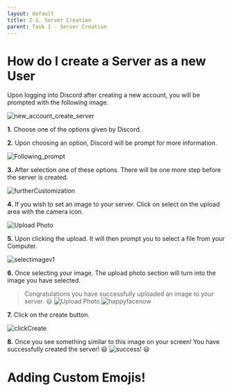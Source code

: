 ```yaml
---
layout: default
title: 2-1. Server Creation
parent: Task 1 - Server Creation
---
```


# How do I create a Server as a new User

Upon logging into Discord after creating a new account, you will be prompted with the following image.

  ![new_account_create_server](https://user-images.githubusercontent.com/65834553/161900371-3ea2bf77-24de-4451-8d2d-a8873f47c5c4.jpg "CreateServerMenu")

**1.** Choose one of the options given by Discord.


**2.** Upon choosing an option, Discord will be prompt for more information.

   ![Following_prompt](https://user-images.githubusercontent.com/65834553/161902338-3d8e05a6-fd89-4ce2-a6a1-36df3b7e5595.jpg "NextStep")
  
**3.** After selection one of these options. There will be one more step before the server is created.
  
   ![furtherCustomization](https://user-images.githubusercontent.com/65834553/161903342-d61c9b48-6823-41b7-b739-b9d8f1790ebf.jpg "More customization")
    
**4.** If you wish to set an image to your server. Click on select on the upload area with the camera icon.
    
   ![Upload Photo](https://user-images.githubusercontent.com/65834553/161905195-69665fd6-bf93-4db5-b5f5-7cd679cf4f39.jpg "Upload a photo")
    
**5.** Upon clicking the upload. It will then prompt you to select a file from your Computer.
    
   ![selectimagev1](https://user-images.githubusercontent.com/65834553/161908517-b4d041dc-6236-47e6-9c33-602d07160d4f.jpg "Select Image")
    
**6.**  Once selecting your image. The upload photo section will turn into the image you have selected.
    
  > Congratulations you have successfully uploaded an image to your server. 😃
  >  ![Upload Photo](https://user-images.githubusercontent.com/65834553/161909264-e84b6308-16f3-46c7-b453-478c6322497a.jpg)  ![happyfacenow](https://user-images.githubusercontent.com/65834553/161909273-b5c7e8f7-b534-4ddb-a9b5-0c4b4bdc792d.jpg "Add Logo Success!")

**7.**  Click on the create button.

![clickCreate](https://user-images.githubusercontent.com/65834553/161933089-4469f4d4-09cf-43ed-8bd1-48a884282b72.jpg "Click on create!")

**8.**  Once you see something similar to this image on your screen! You have successfully created the server!
   😃 ![success!](https://user-images.githubusercontent.com/65834553/161936494-4a7db67b-1d83-42bc-81fd-e029973c1a73.jpg "Server Success!") 😃
   
   
 # Adding Custom Emojis!

